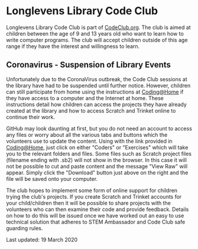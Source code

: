 Longlevens Library Code Club
============================

Longlevens Library Code Club is part of [CodeClub.org](https://codeclub.org). The club is aimed at children between the age of 9 and 13 years old who want to learn how to write computer programs. The club will accept children outside of this age range if they have the interest and willingness to learn.

Coronavirus - Suspension of Library Events
------------------------------------------

Unfortunately due to the CoronaVirus outbreak, the Code Club sessions at the library have had to be suspended until further notice. However, children can still participate from home using the instructions at [Coding@Home](CodingAtHome.pdf) if they have access to a computer and the Internet at home. These instructions detail how children can access the projects they have already created at the library and how to access Scratch and Trinket online to continue their work.

GitHub may look daunting at first, but you do not need an account to access any files or worry about all the various tabs and buttons which the volunteers use to update the content. Using with the link provided in [Coding@Home](CodingAtHome.pdf), just click on either "Coders" or "Exercises" which will take you to the relevant folders and files. Some files such as Scratch project files (filename ending with .sb2) will not show in the browser. In this case it will not be possible to cut and paste content and the message "View Raw" will appear. Simply click the "Download" button just above on the right and the file will be saved onto your computer.

The club hopes to implement some form of online support for children trying the club's projects. If you create Scratch and Trinket accounts for your child/children then it will be possible to share projects with the volunteers who can then examine their code and provide feedback. Details on how to do this will be issued once we have worked out an easy to use technical solution that adheres to STEM Ambassador and Code Club safe guarding rules.

Last updated: 19 March 2020
